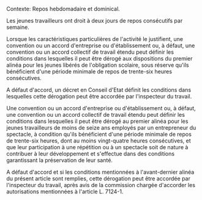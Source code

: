 Contexte: Repos hebdomadaire et dominical.

Les jeunes travailleurs ont droit à deux jours de repos consécutifs par semaine.

Lorsque les caractéristiques particulières de l'activité le justifient, une convention ou un accord d'entreprise ou d'établissement ou, à défaut, une convention ou un accord collectif de travail étendu peut définir les conditions dans lesquelles il peut être dérogé aux dispositions du premier alinéa pour les jeunes libérés de l'obligation scolaire, sous réserve qu'ils bénéficient d'une période minimale de repos de trente-six heures consécutives.

A défaut d'accord, un décret en Conseil d'Etat définit les conditions dans lesquelles cette dérogation peut être accordée par l'inspecteur du travail.

Une convention ou un accord d'entreprise ou d'établissement ou, à défaut, une convention ou un accord collectif de travail étendu peut définir les conditions dans lesquelles il peut être dérogé au premier alinéa pour les jeunes travailleurs de moins de seize ans employés par un entrepreneur du spectacle, à condition qu'ils bénéficient d'une période minimale de repos de trente-six heures, dont au moins vingt-quatre heures consécutives, et que leur participation à une répétition ou à un spectacle soit de nature à contribuer à leur développement et s'effectue dans des conditions garantissant la préservation de leur santé.

A défaut d'accord et si les conditions mentionnées à l'avant-dernier alinéa du présent article sont remplies, cette dérogation peut être accordée par l'inspecteur du travail, après avis de la commission chargée d'accorder les autorisations mentionnées à l'article L. 7124-1.